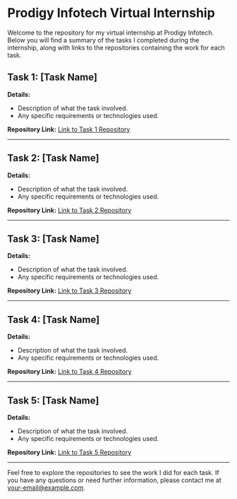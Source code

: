 # Prodigy Infotech Virtual Internship

Welcome to the repository for my virtual internship at Prodigy Infotech. Below you will find a summary of the tasks I completed during the internship, along with links to the repositories containing the work for each task.

## Task 1: [Task Name]

**Details:**
- Description of what the task involved.
- Any specific requirements or technologies used.

**Repository Link:**
[Link to Task 1 Repository](https://github.com/yourusername/task-1-repository)

---

## Task 2: [Task Name]

**Details:**
- Description of what the task involved.
- Any specific requirements or technologies used.

**Repository Link:**
[Link to Task 2 Repository](https://github.com/yourusername/task-2-repository)

---

## Task 3: [Task Name]

**Details:**
- Description of what the task involved.
- Any specific requirements or technologies used.

**Repository Link:**
[Link to Task 3 Repository](https://github.com/yourusername/task-3-repository)

---

## Task 4: [Task Name]

**Details:**
- Description of what the task involved.
- Any specific requirements or technologies used.

**Repository Link:**
[Link to Task 4 Repository](https://github.com/yourusername/task-4-repository)

---

## Task 5: [Task Name]

**Details:**
- Description of what the task involved.
- Any specific requirements or technologies used.

**Repository Link:**
[Link to Task 5 Repository](https://github.com/yourusername/task-5-repository)

---

Feel free to explore the repositories to see the work I did for each task. If you have any questions or need further information, please contact me at [your-email@example.com](mailto:your-email@example.com).
